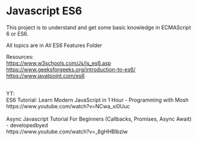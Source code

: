 <h1>Javascript ES6</h1>
This project is to understand and get some basic knowledge in ECMAScript 6 or ES6.

All topics are in All ES6 Features Folder 


Resources: <br/>
https://www.w3schools.com/Js/js_es6.asp <br/>
https://www.geeksforgeeks.org/introduction-to-es6/ <br/>
https://www.javatpoint.com/es6 <br/>

<br/>
YT: <br/>
ES6 Tutorial: Learn Modern JavaScript in 1 Hour - Programming with Mosh <br/>
https://www.youtube.com/watch?v=NCwa_xi0Uuc 
<br/> <br/>
Async Javascript Tutorial For Beginners (Callbacks, Promises, Async Await) - developedbyed <br/>
https://www.youtube.com/watch?v=_8gHHBlbziw
